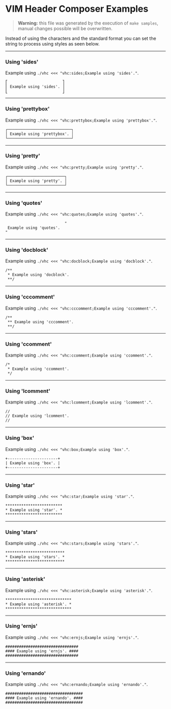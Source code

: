 # VIM Header Composer Examples

 > **Warning:** this file was generated by the execution of `make samples`, manual changes possible will be overwritten.

 Instead of using the characters and the standard format you can set the string to process using styles as seen below.




------
### Using 'sides'

Example using `./vhc <<< "vhc:sides;Example using 'sides'."`.
```
⎡                        ⎤
⎢ Example using 'sides'. ⎥
⎣                        ⎦
```



------
### Using 'prettybox'

Example using `./vhc <<< "vhc:prettybox;Example using 'prettybox'."`.
```
┌────────────────────────────┐
│ Example using 'prettybox'. │
└────────────────────────────┘
```



------
### Using 'pretty'

Example using `./vhc <<< "vhc:pretty;Example using 'pretty'."`.
```
┌─────────────────────────┐
│ Example using 'pretty'. │
└─────────────────────────┘
```



------
### Using 'quotes'

Example using `./vhc <<< "vhc:quotes;Example using 'quotes'."`.
```
                          "
 Example using 'quotes'. 
"                          
```



------
### Using 'docblock'

Example using `./vhc <<< "vhc:docblock;Example using 'docblock'."`.
```
/**                            
 * Example using 'docblock'. 
 **/                            
```



------
### Using 'cccomment'

Example using `./vhc <<< "vhc:cccomment;Example using 'cccomment'."`.
```
/**                             
 ** Example using 'cccomment'. 
 **/                             
```



------
### Using 'ccomment'

Example using `./vhc <<< "vhc:ccomment;Example using 'ccomment'."`.
```
/*                            
 * Example using 'ccomment'. 
 */                            
```



------
### Using 'lcomment'

Example using `./vhc <<< "vhc:lcomment;Example using 'lcomment'."`.
```
//                            
// Example using 'lcomment'. 
//                            
```



------
### Using 'box'

Example using `./vhc <<< "vhc:box;Example using 'box'."`.
```
+----------------------+
| Example using 'box'. |
+----------------------+
```



------
### Using 'star'

Example using `./vhc <<< "vhc:star;Example using 'star'."`.
```
*************************
* Example using 'star'. *
*************************
```



------
### Using 'stars'

Example using `./vhc <<< "vhc:stars;Example using 'stars'."`.
```
**************************
* Example using 'stars'. *
**************************
```



------
### Using 'asterisk'

Example using `./vhc <<< "vhc:asterisk;Example using 'asterisk'."`.
```
*****************************
* Example using 'asterisk'. *
*****************************
```



------
### Using 'ernjs'

Example using `./vhc <<< "vhc:ernjs;Example using 'ernjs'."`.
```
################################
#### Example using 'ernjs'. ####
################################
```



------
### Using 'ernando'

Example using `./vhc <<< "vhc:ernando;Example using 'ernando'."`.
```
##################################
#### Example using 'ernando'. ####
##################################
```



